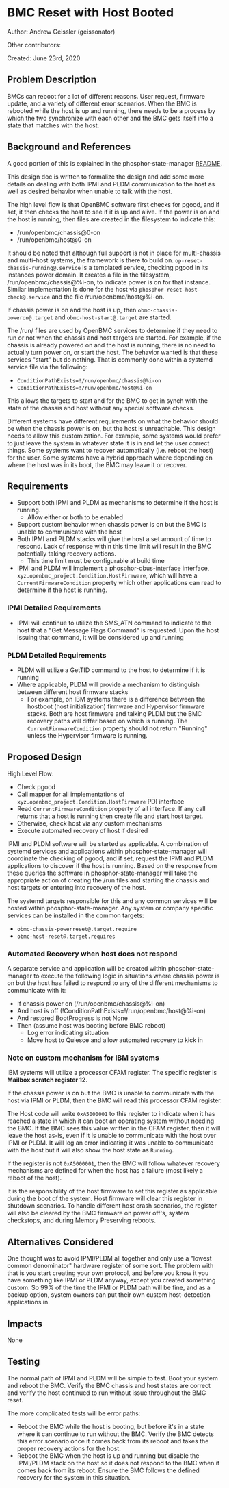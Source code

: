 # BMC Reset with Host Booted

Author: Andrew Geissler (geissonator)

Other contributors:

Created: June 23rd, 2020

## Problem Description

BMCs can reboot for a lot of different reasons. User request, firmware update,
and a variety of different error scenarios. When the BMC is rebooted while the
host is up and running, there needs to be a process by which the two synchronize
with each other and the BMC gets itself into a state that matches with the host.

## Background and References

A good portion of this is explained in the phosphor-state-manager [README][1].

This design doc is written to formalize the design and add some more details on
dealing with both IPMI and PLDM communication to the host as well as desired
behavior when unable to talk with the host.

The high level flow is that OpenBMC software first checks for pgood, and if set,
it then checks the host to see if it is up and alive. If the power is on and the
host is running, then files are created in the filesystem to indicate this:

- /run/openbmc/chassis@0-on
- /run/openbmc/host@0-on

It should be noted that although full support is not in place for multi-chassis
and multi-host systems, the framework is there to build on.
`op-reset-chassis-running@.service` is a templated service, checking pgood in
its instances power domain. It creates a file in the filesystem,
/run/openbmc/chassis@%i-on, to indicate power is on for that instance. Similar
implementation is done for the host via `phosphor-reset-host-check@.service` and
the file /run/openbmc/host@%i-on.

If chassis power is on and the host is up, then `obmc-chassis-poweron@.target`
and `obmc-host-start@.target` are started.

The /run/ files are used by OpenBMC services to determine if they need to run or
not when the chassis and host targets are started. For example, if the chassis
is already powered on and the host is running, there is no need to actually turn
power on, or start the host. The behavior wanted is that these services "start"
but do nothing. That is commonly done within a systemd service file via the
following:

- `ConditionPathExists=!/run/openbmc/chassis@%i-on`
- `ConditionPathExists=!/run/openbmc/host@%i-on`

This allows the targets to start and for the BMC to get in synch with the state
of the chassis and host without any special software checks.

Different systems have different requirements on what the behavior should be
when the chassis power is on, but the host is unreachable. This design needs to
allow this customization. For example, some systems would prefer to just leave
the system in whatever state it is in and let the user correct things. Some
systems want to recover automatically (i.e. reboot the host) for the user. Some
systems have a hybrid approach where depending on where the host was in its
boot, the BMC may leave it or recover.

## Requirements

- Support both IPMI and PLDM as mechanisms to determine if the host is running.
  - Allow either or both to be enabled
- Support custom behavior when chassis power is on but the BMC is unable to
  communicate with the host
- Both IPMI and PLDM stacks will give the host a set amount of time to respond.
  Lack of response within this time limit will result in the BMC potentially
  taking recovery actions.
  - This time limit must be configurable at build time
- IPMI and PLDM will implement a phosphor-dbus-interface interface,
  `xyz.openbmc_project.Condition.HostFirmware`, which will have a
  `CurrentFirmwareCondition` property which other applications can read to
  determine if the host is running.

### IPMI Detailed Requirements

- IPMI will continue to utilize the SMS_ATN command to indicate to the host that
  a "Get Message Flags Command" is requested. Upon the host issuing that
  command, it will be considered up and running

### PLDM Detailed Requirements

- PLDM will utilize a GetTID command to the host to determine if it is running
- Where applicable, PLDM will provide a mechanism to distinguish between
  different host firmware stacks
  - For example, on IBM systems there is a difference between the hostboot (host
    initialization) firmware and Hypervisor firmware stacks. Both are host
    firmware and talking PLDM but the BMC recovery paths will differ based on
    which is running. The `CurrentFirmwareCondition` property should not return
    "Running" unless the Hypervisor firmware is running.

## Proposed Design

High Level Flow:

- Check pgood
- Call mapper for all implementations of
  `xyz.openbmc_project.Condition.HostFirmware` PDI interface
- Read `CurrentFirmwareCondition` property of all interface. If any call returns
  that a host is running then create file and start host target.
- Otherwise, check host via any custom mechanisms
- Execute automated recovery of host if desired

IPMI and PLDM software will be started as applicable. A combination of systemd
services and applications within phosphor-state-manager will coordinate the
checking of pgood, and if set, request the IPMI and PLDM applications to
discover if the host is running. Based on the response from these queries the
software in phosphor-state-manager will take the appropriate action of creating
the /run files and starting the chassis and host targets or entering into
recovery of the host.

The systemd targets responsible for this and any common services will be hosted
within phosphor-state-manager. Any system or company specific services can be
installed in the common targets:

- `obmc-chassis-powerreset@.target.require`
- `obmc-host-reset@.target.requires`

### Automated Recovery when host does not respond

A separate service and application will be created within phosphor-state-manager
to execute the following logic in situations where chassis power is on but the
host has failed to respond to any of the different mechanisms to communicate
with it:

- If chassis power on (/run/openbmc/chassis@%i-on)
- And host is off (!ConditionPathExists=!/run/openbmc/host@%i-on)
- And restored BootProgress is not None
- Then (assume host was booting before BMC reboot)
  - Log error indicating situation
  - Move host to Quiesce and allow automated recovery to kick in

### Note on custom mechanism for IBM systems

IBM systems will utilize a processor CFAM register. The specific register is
**Mailbox scratch register 12**.

If the chassis power is on but the BMC is unable to communicate with the host
via IPMI or PLDM, then the BMC will read this processor CFAM register.

The Host code will write `0xA5000001` to this register to indicate when it has
reached a state in which it can boot an operating system without needing the
BMC. If the BMC sees this value written in the CFAM register, then it will leave
the host as-is, even if it is unable to communicate with the host over IPMI or
PLDM. It will log an error indicating it was unable to communicate with the host
but it will also show the host state as `Running`.

If the register is not `0xA5000001`, then the BMC will follow whatever recovery
mechanisms are defined for when the host has a failure (most likely a reboot of
the host).

It is the responsibility of the host firmware to set this register as applicable
during the boot of the system. Host firmware will clear this register in
shutdown scenarios. To handle different host crash scenarios, the register will
also be cleared by the BMC firmware on power off's, system checkstops, and
during Memory Preserving reboots.

## Alternatives Considered

One thought was to avoid IPMI/PLDM all together and only use a "lowest common
denominator" hardware register of some sort. The problem with that is you start
creating your own protocol, and before you know it you have something like IPMI
or PLDM anyway, except you created something custom. So 99% of the time the IPMI
or PLDM path will be fine, and as a backup option, system owners can put their
own custom host-detection applications in.

## Impacts

None

## Testing

The normal path of IPMI and PLDM will be simple to test. Boot your system and
reboot the BMC. Verify the BMC chassis and host states are correct and verify
the host continued to run without issue throughout the BMC reset.

The more complicated tests will be error paths:

- Reboot the BMC while the host is booting, but before it's in a state where it
  can continue to run without the BMC. Verify the BMC detects this error
  scenario once it comes back from its reboot and takes the proper recovery
  actions for the host.
- Reboot the BMC when the host is up and running but disable the IPMI/PLDM stack
  on the host so it does not respond to the BMC when it comes back from its
  reboot. Ensure the BMC follows the defined recovery for the system in this
  situation.

[1]:
  https://github.com/openbmc/phosphor-state-manager#bmc-reset-with-host-andor-chassis-on
